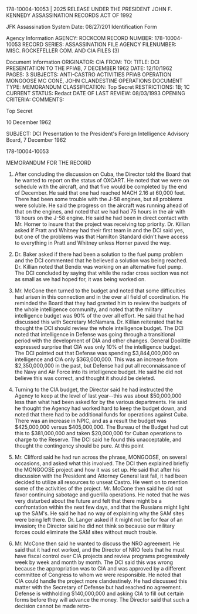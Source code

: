 178-10004-10053 | 2025 RELEASE UNDER THE PRESIDENT JOHN F. KENNEDY ASSASSINATION RECORDS ACT OF 1992

JFK Assassination System Date: 08/27/201
Identification Form

Agency Information
AGENCY: ROCKCOM
RECORD NUMBER: 178-10004-10053
RECORD SERIES: ASSASSINATION FILE
AGENCY FILENUMBER: MISC. ROCKEFELLER COM. AND CIA FILES (3)

Document Information
ORIGINATOR: CIA
FROM:
TO:
TITLE: DCI PRESENTATION TO THE PFIAB, 7 DECEMBER 1962
DATE: 12/10/1962
PAGES: 3
SUBJECTS:
ANTI-CASTRO ACTIVITIES
PFIAB
OPERATION MONGOOSE
MC CONE, JOHN
CLANDESTINE OPERATIONS
DOCUMENT TYPE: MEMORANDUM
CLASSIFICATION: Top Secret
RESTRICTIONS: 1B; 1C
CURRENT STATUS: Redact
DATE OF LAST REVIEW: 08/03/1993
OPENING CRITERIA:
COMMENTS:

Top Secret

10 December 1962

SUBJECT: DCI Presentation to the President's Foreign Intelligence Advisory Board, 7 December 1962

178-10004-10053

MEMORANDUM FOR THE RECORD

1. After concluding the discussion on Cuba, the Director told the Board that he wanted to report on the status of OXCART. He noted that we were on schedule with the aircraft, and that five would be completed by the end of December. He said that one had reached MACH 2.16 at 60,000 feet. There had been some trouble with the J-58 engines, but all problems were soluble. He said the progress on the aircraft was running ahead of that on the engines, and noted that we had had 75 hours in the air with 18 hours on the J-58 engine. He said he had been in direct contact with Mr. Horner to insure that the project was receiving top priority. Dr. Killian asked if Pratt and Whitney had their first team in and the DCI said yes, but one of the problems was that Hamilton Standard didn't have access to everything in Pratt and Whitney unless Horner paved the way.

2. Dr. Baker asked if there had been a solution to the fuel pump problem and the DCI commented that he believed a solution was being reached. Dr. Killian noted that Bendix was working on an alternative fuel pump. The DCI concluded by saying that while the radar cross section was not as small as we had hoped for, it was being worked on.

3. Mr. McCone then turned to the budget and noted that some difficulties had arisen in this connection and in the over all field of coordination. He reminded the Board that they had granted him to review the budgets of the whole intelligence community, and noted that the military intelligence budget was 90% of the over all effort. He said that he had discussed this with Secretary McNamara. Dr. Killian reiterated that he thought the DCI should review the whole intelligence budget. The DCI noted that intelligence in Defense was going through a transitional period with the development of DIA and other changes. General Doolittle expressed surprise that CIA was only 10% of the intelligence budget. The DCI pointed out that Defense was spending $3,844,000,000 on intelligence and CIA only $363,000,000. This was an increase from $2,350,000,000 in the past, but Defense had put all reconnaissance of the Navy and Air Force into its intelligence budget. He said he did not believe this was correct, and thought it should be deleted.

4. Turning to the CIA budget, the Director said he had instructed the Agency to keep at the level of last year--this was about $50,000,000 less than what had been asked for by the various departments. He said he thought the Agency had worked hard to keep the budget down, and noted that there had to be additional funds for operations against Cuba. There was an increase in NPIC, and as a result the budget was $425,000,000 versus $405,000,000. The Bureau of the Budget had cut this to $381,000,000 and taken $20,000,000 for Cuban operations to charge to the Reserve. The DCI said he found this unacceptable, and thought the contingency should be pure. At this point

5. Mr. Clifford said he had run across the phrase, MONGOOSE, on several occasions, and asked what this involved. The DCI then explained briefly the MONGOOSE project and how it was set up. He said that after his discussion with the President and Attorney General last fall, it had been decided to utilize all resources to unseat Castro. He went on to mention some of the activities of the project. Mr. McCone then said he did not favor continuing sabotage and guerilla operations. He noted that he was very disturbed about the future and felt that there might be a confrontation within the next few days, and that the Russians might light up the SAM's. He said he had no way of explaining why the SAM sites were being left there. Dr. Langer asked if it might not be for fear of an invasion; the Director said he did not think so because our military forces could eliminate the SAM sites without much trouble.

6. Mr. McCone then said he wanted to discuss the NRO agreement. He said that it had not worked, and the Director of NRO feels that he must have fiscal control over CIA projects and review programs progressively week by week and month by month. The DCI said this was wrong because the appropriation was to CIA and was approved by a different committee of Congress to whom we were responsible. He noted that CIA could handle the project more clandestinely. He had discussed this matter with the Secretary of Defense but had reached no agreement. Defense is withholding $140,000,000 and asking CIA to fill out certain forms before they will advance the money. The Director said that such a decision cannot be made retro-
